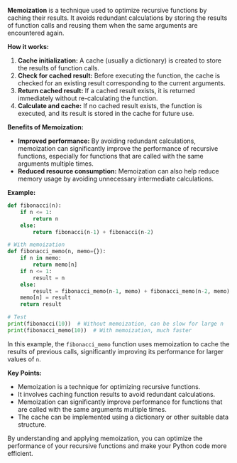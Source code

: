 **Memoization** is a technique used to optimize recursive functions by caching their results. It avoids redundant calculations by storing the results of function calls and reusing them when the same arguments are encountered again.

**How it works:**

1. **Cache initialization:** A cache (usually a dictionary) is created to store the results of function calls.
2. **Check for cached result:** Before executing the function, the cache is checked for an existing result corresponding to the current arguments.
3. **Return cached result:** If a cached result exists, it is returned immediately without re-calculating the function.
4. **Calculate and cache:** If no cached result exists, the function is executed, and its result is stored in the cache for future use.

**Benefits of Memoization:**

- **Improved performance:** By avoiding redundant calculations, memoization can significantly improve the performance of recursive functions, especially for functions that are called with the same arguments multiple times.
- **Reduced resource consumption:** Memoization can also help reduce memory usage by avoiding unnecessary intermediate calculations.

**Example:**

```python
def fibonacci(n):
    if n <= 1:
        return n
    else:
        return fibonacci(n-1) + fibonacci(n-2)

# With memoization
def fibonacci_memo(n, memo={}):
    if n in memo:
        return memo[n]
    if n <= 1:
        result = n
    else:
        result = fibonacci_memo(n-1, memo) + fibonacci_memo(n-2, memo)
    memo[n] = result
    return result

# Test
print(fibonacci(10))  # Without memoization, can be slow for large n
print(fibonacci_memo(10))  # With memoization, much faster
```

In this example, the `fibonacci_memo` function uses memoization to cache the results of previous calls, significantly improving its performance for larger values of `n`.

**Key Points:**

- Memoization is a technique for optimizing recursive functions.
- It involves caching function results to avoid redundant calculations.
- Memoization can significantly improve performance for functions that are called with the same arguments multiple times.
- The cache can be implemented using a dictionary or other suitable data structure.

By understanding and applying memoization, you can optimize the performance of your recursive functions and make your Python code more efficient.
